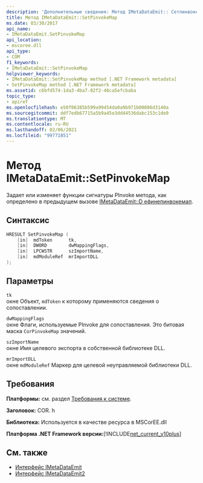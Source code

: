 ```yaml
---
description: 'Дополнительные сведения: Метод IMetaDataEmit:: Сетпинвокемап'
title: Метод IMetaDataEmit::SetPinvokeMap
ms.date: 03/30/2017
api_name:
- IMetaDataEmit.SetPinvokeMap
api_location:
- mscoree.dll
api_type:
- COM
f1_keywords:
- IMetaDataEmit::SetPinvokeMap
helpviewer_keywords:
- IMetaDataEmit::SetPinvokeMap method [.NET Framework metadata]
- SetPinvokeMap method [.NET Framework metadata]
ms.assetid: c6bfd574-1da3-4ba7-82f2-46ca5efcbaba
topic_type:
- apiref
ms.openlocfilehash: e50f06385b599a99454da0a9b971b00806d3140a
ms.sourcegitcommit: ddf7edb67715a5b9a45e3dd44536dabc153c1de0
ms.translationtype: MT
ms.contentlocale: ru-RU
ms.lasthandoff: 02/06/2021
ms.locfileid: "99771851"
---
```

# <a name="imetadataemitsetpinvokemap-method"></a>Метод IMetaDataEmit::SetPinvokeMap

Задает или изменяет функции сигнатуры PInvoke метода, как определено в предыдущем вызове [IMetaDataEmit::D ефинепинвокемап](imetadataemit-definepinvokemap-method.md).  
  
## <a name="syntax"></a>Синтаксис  
  
```cpp  
HRESULT SetPinvokeMap (
    [in]  mdToken      tk,
    [in]  DWORD        dwMappingFlags,  
    [in]  LPCWSTR      szImportName,
    [in]  mdModuleRef  mrImportDLL
);  
```  
  
## <a name="parameters"></a>Параметры  

 `tk`  
 окне Объект, `mdToken` к которому применяются сведения о сопоставлении.  
  
 `dwMappingFlags`  
 окне Флаги, используемые PInvoke для сопоставления. Это битовая маска `CorPinvokeMap` значений.  
  
 `szImportName`  
 окне Имя целевого экспорта в собственной библиотеке DLL.  
  
 `mrImportDLL`  
 окне `mdModuleRef` Маркер для целевой неуправляемой библиотеки DLL.  
  
## <a name="requirements"></a>Требования  

 **Платформы:** см. раздел [Требования к системе](../../get-started/system-requirements.md).  
  
 **Заголовок:** COR. h  
  
 **Библиотека:** Используется в качестве ресурса в MSCorEE.dll  
  
 **Платформа .NET Framework версии:**[!INCLUDE[net_current_v10plus](../../../../includes/net-current-v10plus-md.md)]  
  
## <a name="see-also"></a>См. также

- [Интерфейс IMetaDataEmit](imetadataemit-interface.md)
- [Интерфейс IMetaDataEmit2](imetadataemit2-interface.md)
